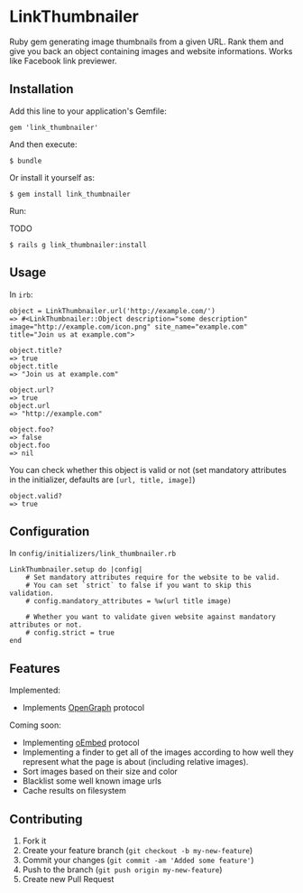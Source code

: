 # LinkThumbnailer

Ruby gem generating image thumbnails from a given URL. Rank them and give you back an object containing images and website informations. Works like Facebook link previewer.

## Installation

Add this line to your application's Gemfile:

    gem 'link_thumbnailer'

And then execute:

    $ bundle

Or install it yourself as:

    $ gem install link_thumbnailer

Run:

TODO

	$ rails g link_thumbnailer:install

## Usage

In `irb`:

	object = LinkThumbnailer.url('http://example.com/')
	=> #<LinkThumbnailer::Object description="some description" image="http://example.com/icon.png" site_name="example.com" title="Join us at example.com">

	object.title?
 	=> true
 	object.title
 	=> "Join us at example.com"

 	object.url?
	=> true
	object.url
	=> "http://example.com"

	object.foo?
	=> false
	object.foo
	=> nil

You can check whether this object is valid or not (set mandatory attributes in the initializer, defaults are `[url, title, image]`)

	object.valid?
 	=> true

## Configuration

In `config/initializers/link_thumbnailer.rb`

	LinkThumbnailer.setup do |config|
		# Set mandatory attributes require for the website to be valid.
		# You can set `strict` to false if you want to skip this validation.
		# config.mandatory_attributes = %w(url title image)

		# Whether you want to validate given website against mandatory attributes or not.
		# config.strict = true
	end

## Features

Implemented:

- Implements [OpenGraph](http://ogp.me/) protocol

Coming soon:

- Implementing [oEmbed](http://oembed.com/) protocol
- Implementing a finder to get all of the images according to how well they represent what the page is about (including relative images).
- Sort images based on their size and color
- Blacklist some well known image urls
- Cache results on filesystem

## Contributing

1. Fork it
2. Create your feature branch (`git checkout -b my-new-feature`)
3. Commit your changes (`git commit -am 'Added some feature'`)
4. Push to the branch (`git push origin my-new-feature`)
5. Create new Pull Request
